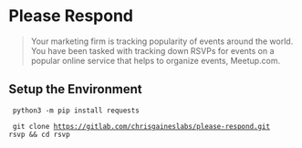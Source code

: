 # Please Respond

> Your marketing firm is tracking popularity of events around the world. You have been tasked with tracking down RSVPs for events on a popular online service that helps to organize events, Meetup.com.

## Setup the Environment

<code> python3 -m pip install requests </code>

<code> git clone https://gitlab.com/chrisgaineslabs/please-respond.git rsvp && cd rsvp</code>